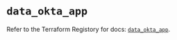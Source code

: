 # `data_okta_app`

Refer to the Terraform Registory for docs: [`data_okta_app`](https://registry.terraform.io/providers/okta/okta/3.46.0/docs/data-sources/app).
